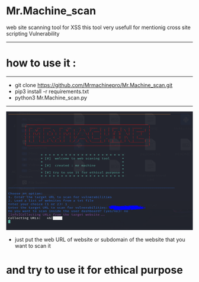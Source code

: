 # Mr.Machine_scan
web site scanning tool for XSS 
this tool very usefull for mentionig cross site scripting Vulnerability
________________________________________________________
# how to use it :
________________________________________________________________
- git clone https://github.com/Mrmachinepro/Mr.Machine_scan.git
- pip3 install -r requirements.txt
- python3 Mr.Machine_scan.py
________________________________________________________________
![Capture](https://github.com/Mrmachinepro/Mr.Machine_scan/blob/main/Capture.PNG)

+ just put the web URL of website or subdomain of the website that you want to scan it
# and try to use it for ethical purpose 




